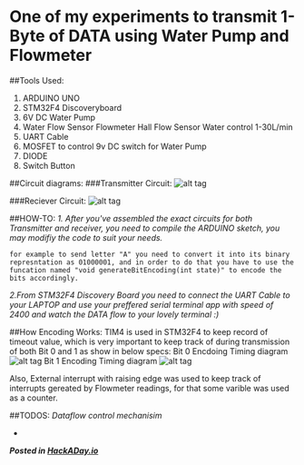 # One of my experiments to transmit 1-Byte of DATA using Water Pump and Flowmeter

##Tools Used:
1. ARDUINO UNO
2. STM32F4 Discoveryboard
3. 6V DC Water Pump
4. Water Flow Sensor Flowmeter Hall Flow Sensor Water control 1-30L/min
5. UART Cable
6. MOSFET to control 9v DC switch for Water Pump
7. DIODE
8. Switch Button

##Circuit diagrams:
###Transmitter Circuit:
![alt tag](http://i.imgur.com/NUUahlb.png)

###Reciever Circuit:
![alt tag](http://i.imgur.com/JzvgO2Z.png)

##HOW-TO:
*1. After you've assembled the exact circuits for both Transmitter and receiver, you need to compile the ARDUINO sketch, you may modifiy the code to suit your needs.*
```
for example to send letter "A" you need to convert it into its binary represntation as 01000001, and in order to do that you have to use the funcation named "void generateBitEncoding(int state)" to encode the bits accordingly.
```
*2.From STM32F4 Discovery Board you need to connect the UART Cable to your LAPTOP and use your preffered serial terminal app with speed of 2400 and watch the DATA flow to your lovely terminal :)*


##How Encoding Works:
TIM4 is used in STM32F4 to keep record of timeout value, which is very important to keep track of during transmission of both Bit 0 and 1 as show in below specs:
Bit 0 Encdoing Timing diagram ![alt tag](http://i.imgur.com/xA3C6Cj.png)
Bit 1 Encoding Timing diagram ![alt tag](http://i.imgur.com/K14GC7u.png)

Also, External interrupt with raising edge was used to keep track of interrupts gereated by Flowmeter readings, for that some varible was used as a counter. 

##TODOS:
*Dataflow control mechanisim*

-
***Posted in [HackADay.io](https://hackaday.io/project/19265-fluid-data-encoder-v1)***
